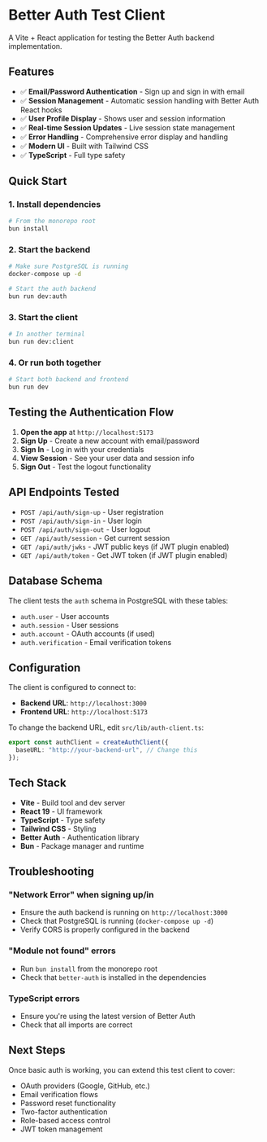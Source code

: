 # Better Auth Test Client

A Vite + React application for testing the Better Auth backend implementation.

## Features

- ✅ **Email/Password Authentication** - Sign up and sign in with email
- ✅ **Session Management** - Automatic session handling with Better Auth React hooks
- ✅ **User Profile Display** - Shows user and session information
- ✅ **Real-time Session Updates** - Live session state management
- ✅ **Error Handling** - Comprehensive error display and handling
- ✅ **Modern UI** - Built with Tailwind CSS
- ✅ **TypeScript** - Full type safety

## Quick Start

### 1. Install dependencies

```bash
# From the monorepo root
bun install
```

### 2. Start the backend

```bash
# Make sure PostgreSQL is running
docker-compose up -d

# Start the auth backend
bun run dev:auth
```

### 3. Start the client

```bash
# In another terminal
bun run dev:client
```

### 4. Or run both together

```bash
# Start both backend and frontend
bun run dev
```

## Testing the Authentication Flow

1. **Open the app** at `http://localhost:5173`
2. **Sign Up** - Create a new account with email/password
3. **Sign In** - Log in with your credentials
4. **View Session** - See your user data and session info
5. **Sign Out** - Test the logout functionality

## API Endpoints Tested

- `POST /api/auth/sign-up` - User registration
- `POST /api/auth/sign-in` - User login
- `POST /api/auth/sign-out` - User logout
- `GET /api/auth/session` - Get current session
- `GET /api/auth/jwks` - JWT public keys (if JWT plugin enabled)
- `GET /api/auth/token` - Get JWT token (if JWT plugin enabled)

## Database Schema

The client tests the `auth` schema in PostgreSQL with these tables:

- `auth.user` - User accounts
- `auth.session` - User sessions
- `auth.account` - OAuth accounts (if used)
- `auth.verification` - Email verification tokens

## Configuration

The client is configured to connect to:

- **Backend URL**: `http://localhost:3000`
- **Frontend URL**: `http://localhost:5173`

To change the backend URL, edit `src/lib/auth-client.ts`:

```typescript
export const authClient = createAuthClient({
  baseURL: "http://your-backend-url", // Change this
});
```

## Tech Stack

- **Vite** - Build tool and dev server
- **React 19** - UI framework
- **TypeScript** - Type safety
- **Tailwind CSS** - Styling
- **Better Auth** - Authentication library
- **Bun** - Package manager and runtime

## Troubleshooting

### "Network Error" when signing up/in

- Ensure the auth backend is running on `http://localhost:3000`
- Check that PostgreSQL is running (`docker-compose up -d`)
- Verify CORS is properly configured in the backend

### "Module not found" errors

- Run `bun install` from the monorepo root
- Check that `better-auth` is installed in the dependencies

### TypeScript errors

- Ensure you're using the latest version of Better Auth
- Check that all imports are correct

## Next Steps

Once basic auth is working, you can extend this test client to cover:

- OAuth providers (Google, GitHub, etc.)
- Email verification flows
- Password reset functionality
- Two-factor authentication
- Role-based access control
- JWT token management
